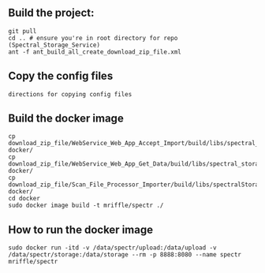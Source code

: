 
Build the project:
--------------------------
```
git pull
cd .. # ensure you're in root directory for repo (Spectral_Storage_Service)
ant -f ant_build_all_create_download_zip_file.xml
```

Copy the config files
--------------------------
```
directions for copying config files
```

Build the docker image
----------------------------
```
cp download_zip_file/WebService_Web_App_Accept_Import/build/libs/spectral_storage_accept_import.war docker/
cp download_zip_file/WebService_Web_App_Get_Data/build/libs/spectral_storage_get_data.war docker/
cp download_zip_file/Scan_File_Processor_Importer/build/libs/spectralStorage_ProcessScanFile.jar docker/
cd docker
sudo docker image build -t mriffle/spectr ./
```

How to run the docker image
------------------------------
```
sudo docker run -itd -v /data/spectr/upload:/data/upload -v /data/spectr/storage:/data/storage --rm -p 8888:8080 --name spectr mriffle/spectr
```
